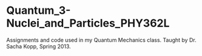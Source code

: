 Quantum_3-Nuclei_and_Particles_PHY362L
======================================

Assignments and code used in my Quantum Mechanics class. Taught by Dr. Sacha Kopp, Spring 2013.